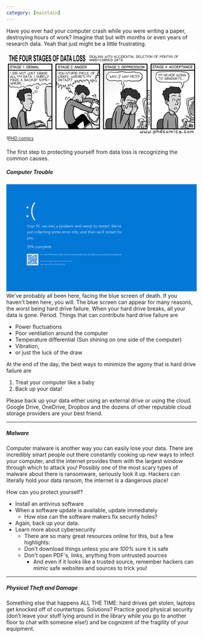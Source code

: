 ```yaml
---
category: [maintain]
---
```


Have you ever had your computer crash while you were writing a paper, destroying
hours of work? Imagine that but with months or even years of research data. Yeah
that just might be a little frustrating.

<span class="center">![stages of data loss][comic]<sup>1<span>[PHD comics][comic_source]</span></sup></span>

The first step to protecting yourself from data loss is recognizing the common causes.

##### Computer Trouble
<span class="img-md float-r">![Blue Screen][bluescreen]</span>
We've probably all been here, facing the blue screen of death. If you haven't been here, you will. The blue screen can appear for many reasons, the worst being hard drive failure. When your hard drive breaks, all your data is gone. Period. Things that can contribute hard drive failure are
* Power fluctuations
* Poor ventilation around the computer
* Temperature differential (Sun shining on one side of the computer)
* Vibration,
* or just the luck of the draw

At the end of the day, the best ways to minimize the agony that is hard drive failure are
1. Treat your computer like a baby
2. Back up your data!

Please back up your data either using an external drive or using the cloud. Google Drive, OneDrive, Dropbox and the dozens of other reputable cloud storage providers are your best friend.

-----

##### Malware
Computer malware is another way you can easily lose your data. There are incredibly smart people out there constantly cooking up new ways to infect your computer, and the internet provides them with the largest window through which to attack you! Possibly one of the most scary types of malware about there is ransomware, seriously look it up. Hackers can literally hold your data ransom; the internet is a dangerous place!  

How can you protect yourself?
* Install an antivirus software
* When a software update is available, update immediately
   - How else can the software makers fix security holes?
* Again, back up your data.
* Learn more about cybersecurity
   - There are so many great resources online for this, but a few highlights:
   - Don't download things unless you are *100%* sure it is safe
   - Don't open PDF's, links, anything from untrusted sources
      - And even if it looks like a trusted source, remember hackers can mimic safe websites and sources to trick you!


---
##### Physical Theft and Damage
Something else that happens ALL THE TIME: hard drives get stolen, laptops get knocked off of countertops.
Solutions?
Practice good physical security (don’t leave your stuff lying around in the library while you go to another floor to chat with someone else!) and be cognizent of the fragility of your equipment.





[comic_source]: http://phdcomics.com/comics/archive.php?comicid=382
[theft_source]: http://www.seattletimes.com/seattle-news/education/wsu-gets-costly-lesson-in-theft-of-hard-drive-with-over-1-million-social-security-numbers/
[bustedlab_source]:https://cen.acs.org/articles/94/i28/University-Hawaii-lab-explosion-likely.html
[floppies_source]: https://it.wikipedia.org/wiki/Zip_drive#/media/File:Zip-100a-transparent.png
[movie_vs_real]:https://theupturnedmicroscope.com/comic/real-vs-movie-scientist-2/




[bluescreen]: /img/data-loss/bluescreen.png
[bustedlab]: /img/data-loss/bustedlab.jpg
[comic]: /img/data-loss/comic.gif
[deadcomputer]: /img/data-loss/deadcomputer.png
[floppy1]: /img/data-loss/floppy1.png
[floppy2]: /img/data-loss/floppy2.jpg
[floppy3]: /img/data-loss/floppy3.png
[harddrivetheft]: /img/data-loss/harddrivetheft.png
[headline]: /img/data-loss/headline.png
[moviescientist]: /img/data-loss/moviescientist.png
[realscientist]: /img/data-loss/realscientist.png
[virus]: /img/data-loss/virus.jpg
